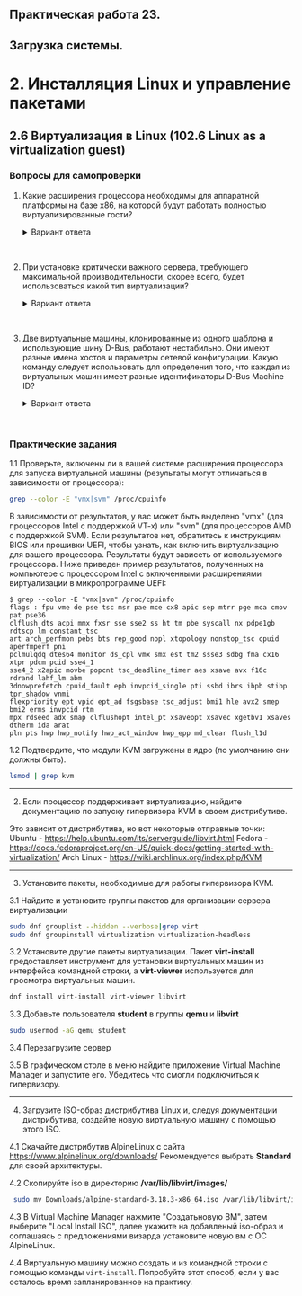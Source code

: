 ## Практическая работа 23. 
## Загрузка системы.

# 2. Инсталляция Linux и управление пакетами

## 2.6 Виртуализация в Linux (102.6 Linux as a virtualization guest)

### Вопросы для самопроверки

1. Какие расширения процессора необходимы для аппаратной платформы на базе x86, на которой будут работать полностью виртуализированные гости? 

    <details>
    <summary>Вариант ответа</summary>

    VT-x для процессоров Intel или AMD-V для процессоров AMD
    
    </details>
<br> 


2. При установке критически важного сервера, требующего максимальной производительности, скорее всего, будет использоваться какой тип виртуализации? 

    <details>
    <summary>Вариант ответа</summary>

    Операционная система, использующая паравиртуализацию, например Xen, в качестве гостевой операционной системы может более эффективно использовать доступные ей аппаратные ресурсы за счет применения программных драйверов, разработанных для работы с гипервизором.
    
    </details>
<br> 


3. Две виртуальные машины, клонированные из одного шаблона и использующие шину D-Bus, работают нестабильно. Они имеют разные имена хостов и параметры сетевой конфигурации. Какую команду следует использовать для определения того, что каждая из виртуальных машин имеет разные идентификаторы D-Bus Machine ID? 

    <details>
    <summary>Вариант ответа</summary>

    dbus-uuidgen --get
    
    </details>
<br> 




### Практические задания

1.1 Проверьте, включены ли в вашей системе расширения процессора для запуска виртуальной машины (результаты могут отличаться в зависимости от процессора): 

```sh
grep --color -E "vmx|svm" /proc/cpuinfo
```

В зависимости от результатов, у вас может быть выделено "vmx" (для процессоров Intel с поддержкой VT-x) или "svm" (для процессоров AMD с поддержкой SVM). Если результатов нет, обратитесь к инструкциям BIOS или прошивки UEFI, чтобы узнать, как включить виртуализацию для вашего процессора. Результаты будут зависеть от используемого процессора. Ниже приведен пример результатов, полученных на компьютере с процессором Intel с включенными расширениями виртуализации в микропрограмме UEFI:
```console
$ grep --color -E "vmx|svm" /proc/cpuinfo
flags : fpu vme de pse tsc msr pae mce cx8 apic sep mtrr pge mca cmov pat pse36
clflush dts acpi mmx fxsr sse sse2 ss ht tm pbe syscall nx pdpe1gb rdtscp lm constant_tsc
art arch_perfmon pebs bts rep_good nopl xtopology nonstop_tsc cpuid aperfmperf pni
pclmulqdq dtes64 monitor ds_cpl vmx smx est tm2 ssse3 sdbg fma cx16 xtpr pdcm pcid sse4_1
sse4_2 x2apic movbe popcnt tsc_deadline_timer aes xsave avx f16c rdrand lahf_lm abm
3dnowprefetch cpuid_fault epb invpcid_single pti ssbd ibrs ibpb stibp tpr_shadow vnmi
flexpriority ept vpid ept_ad fsgsbase tsc_adjust bmi1 hle avx2 smep bmi2 erms invpcid rtm
mpx rdseed adx smap clflushopt intel_pt xsaveopt xsavec xgetbv1 xsaves dtherm ida arat
pln pts hwp hwp_notify hwp_act_window hwp_epp md_clear flush_l1d
```
1.2 Подтвердите, что модули KVM загружены в ядро (по умолчанию они должны быть).
```bash
lsmod | grep kvm
```
---
2. Если процессор поддерживает виртуализацию, найдите документацию по запуску гипервизора KVM в своем дистрибутиве. 

Это зависит от дистрибутива, но вот некоторые отправные точки: 
Ubuntu - https://help.ubuntu.com/lts/serverguide/libvirt.html 
Fedora - https://docs.fedoraproject.org/en-US/quick-docs/getting-started-with-virtualization/ 
Arch Linux - https://wiki.archlinux.org/index.php/KVM 

---
3. Установите пакеты, необходимые для работы гипервизора KVM. 

3.1 Найдите и установите группы пакетов для организации сервера виртуализации
```bash
sudo dnf grouplist --hidden --verbose|grep virt
sudo dnf groupinstall virtualization virtualization-headless
```

3.2 Установите другие пакеты виртуализации. Пакет **virt-install** предоставляет инструмент для установки виртуальных машин из интерфейса командной строки, а **virt-viewer** используется для просмотра виртуальных машин.
```bash
dnf install virt-install virt-viewer libvirt
```

3.3 Добавьте пользователя **student**  в группы  **qemu** и **libvirt**
```sh
sudo usermod -aG qemu student
```

3.4 Перезагрузите сервер

3.5 В графическом столе в меню найдите приложение Virtual Machine Manager и запустите его. Убедитесь что смогли подключиться к гипервизору.

---
4. Загрузите ISO-образ дистрибутива Linux и, следуя документации дистрибутива, создайте новую виртуальную машину с помощью этого ISO. 

4.1 Cкачайте дистрибутив AlpineLinux c сайта https://www.alpinelinux.org/downloads/ 
Рекомендуется выбрать **Standard** для своей архитектуры.

4.2 Скопируйте iso в директорию  **/var/lib/libvirt/images/**
```sh
 sudo mv Downloads/alpine-standard-3.18.3-x86_64.iso /var/lib/libvirt/images/ -v
```

4.3 В Virtual Machine Manager нажмите "Создатьновую ВМ", затем выберите "Local Install ISO", далее укажите на добавленый  iso-образ  и соглашаясь с предложениями визарда установите новую вм с ОС AlpineLinux.

4.4 Виртуальную машину можно создать и из командной строки с помощью команды `virt-install`. Попробуйте этот способ, если у вас осталось время запланированное на практику.
